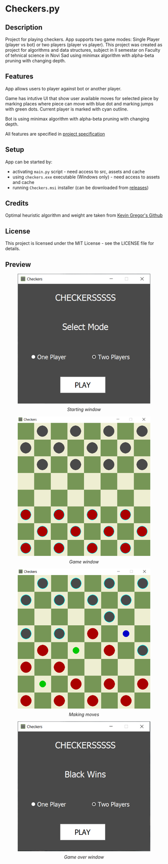 # Checkers.py

## Description

Project for playing checkers. App supports two game modes: Single Player (player vs bot) or two players (player vs player). This project was created as project for algorithms and data structures, subject in II semestar on Faculty of tehnical science in Novi Sad using minimax algorithm with alpha-beta pruning with changing depth.

## Features

App allows users to player against bot or another player.

Game has intutive UI that show user available moves for selected piece by marking places where piece can move with blue dot and marking jumps with green dots. Current player is marked with cyan outline.

Bot is using minimax algorithm with alpha-beta pruning with changing depth.

All features are specified in [project specification](./materials/Projekat%201%20v.25.03.2024..pdf)

## Setup

App can be started by:

- activating ```main.py``` script - need access to src, assets and cache
- using ```checkers.exe``` executable (Windows only) - need access to assets and cache
- running ```Checkers.msi``` installer (can be downloaded from [releases](https://github.com/MihajloMilojevic/Checkers.py/releases/tag/windows))

## Credits

Optimal heuristic algorithm and weight are taken from [Kevin Gregor's Github](https://github.com/kevingregor/Checkers)

## License

This project is licensed under the MIT License - see the LICENSE file for details.

## Preview

<figure style="display: flex; flex-direction: column; gap: 10px; align-items: center; justify-content: center">
    <img src="./screenshots/start.PNG" alt="starting window">
    <caption ><i>Starting window</i></caption>
</figure>

<figure style="display: flex; flex-direction: column; gap: 10px; align-items: center; justify-content: center">
    <img src="./screenshots/game.PNG" alt="game window">
    <caption ><i>Game window</i></caption>
</figure>

<figure style="display: flex; flex-direction: column; gap: 10px; align-items: center; justify-content: center">
    <img src="./screenshots/moves.PNG" alt="making moves">
    <caption ><i>Making moves</i></caption>
</figure>

<figure style="display: flex; flex-direction: column; gap: 10px; align-items: center; justify-content: center">
    <img src="./screenshots/game_over.PNG" alt="game over window">
    <caption ><i>Game over window</i></caption>
</figure>
